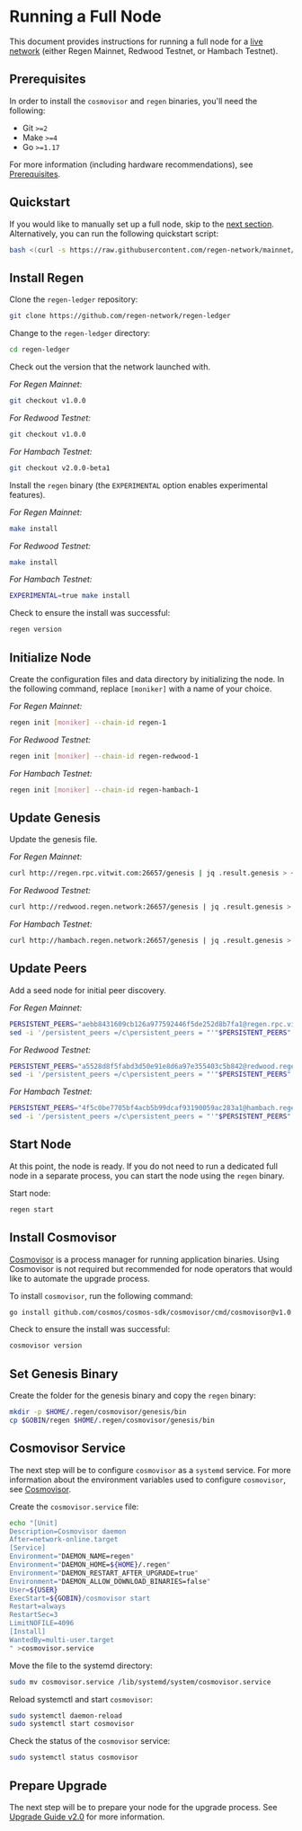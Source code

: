 # Running a Full Node

This document provides instructions for running a full node for a [live network](./live-networks.md) (either Regen Mainnet, Redwood Testnet, or Hambach Testnet).

## Prerequisites

In order to install the `cosmovisor` and `regen` binaries, you'll need the following: 

- Git `>=2`
- Make `>=4`
- Go `>=1.17`

For more information (including hardware recommendations), see [Prerequisites](./prerequisites.md). 

## Quickstart

If you would like to manually set up a full node, skip to the [next section](#install-regen). Alternatively, you can run the following quickstart script:

```bash
bash <(curl -s https://raw.githubusercontent.com/regen-network/mainnet/blob/main/scripts/mainnet-val-setup.sh)
```

## Install Regen

Clone the `regen-ledger` repository:

```bash
git clone https://github.com/regen-network/regen-ledger
```

Change to the `regen-ledger` directory:

```bash
cd regen-ledger
```

Check out the version that the network launched with.

*For Regen Mainnet:*

```bash
git checkout v1.0.0
```

*For Redwood Testnet:*

```bash
git checkout v1.0.0
```

*For Hambach Testnet:*

```bash
git checkout v2.0.0-beta1
```

Install the `regen` binary (the `EXPERIMENTAL` option enables experimental features).

*For Regen Mainnet:*

```bash
make install
```

*For Redwood Testnet:*

```bash
make install
```

*For Hambach Testnet:*

```bash
EXPERIMENTAL=true make install
```

Check to ensure the install was successful:

```bash
regen version
```

## Initialize Node

Create the configuration files and data directory by initializing the node. In the following command, replace `[moniker]` with a name of your choice. 

*For Regen Mainnet:*

```bash
regen init [moniker] --chain-id regen-1
```

*For Redwood Testnet:*

```bash
regen init [moniker] --chain-id regen-redwood-1
```

*For Hambach Testnet:*

```bash
regen init [moniker] --chain-id regen-hambach-1
```

## Update Genesis

Update the genesis file.

<!-- TODO: update to use dedicated full node operated by RND -->

*For Regen Mainnet:*

```bash
curl http://regen.rpc.vitwit.com:26657/genesis | jq .result.genesis > ~/.regen/config/genesis.json
```

*For Redwood Testnet:*

```bash
curl http://redwood.regen.network:26657/genesis | jq .result.genesis > ~/.regen/config/genesis.json
```

*For Hambach Testnet:*

```bash
curl http://hambach.regen.network:26657/genesis | jq .result.genesis > ~/.regen/config/genesis.json
```

## Update Peers

Add a seed node for initial peer discovery.

<!-- TODO: update to use dedicated full node operated by RND -->

*For Regen Mainnet:*

```bash
PERSISTENT_PEERS="aebb8431609cb126a977592446f5de252d8b7fa1@regen.rpc.vitwit.com:26656"
sed -i '/persistent_peers =/c\persistent_peers = "'"$PERSISTENT_PEERS"'"' ~/.regen/config/config.toml
```

*For Redwood Testnet:*

```bash
PERSISTENT_PEERS="a5528d8f5fabd3d50e91e8d6a97e355403c5b842@redwood.regen.network:26656"
sed -i '/persistent_peers =/c\persistent_peers = "'"$PERSISTENT_PEERS"'"' ~/.regen/config/config.toml
```

*For Hambach Testnet:*

```bash
PERSISTENT_PEERS="4f5c0be7705bf4acb5b99dcaf93190059ac283a1@hambach.regen.network:26656"
sed -i '/persistent_peers =/c\persistent_peers = "'"$PERSISTENT_PEERS"'"' ~/.regen/config/config.toml
```

## Start Node

At this point, the node is ready. If you do not need to run a dedicated full node in a separate process, you can start the node using the `regen` binary.

Start node:

```bash
regen start
```

## Install Cosmovisor

[Cosmovisor](https://github.com/cosmos/cosmos-sdk/tree/master/cosmovisor) is a process manager for running application binaries. Using Cosmovisor is not required but recommended for node operators that would like to automate the upgrade process.

To install `cosmovisor`, run the following command:

```bash
go install github.com/cosmos/cosmos-sdk/cosmovisor/cmd/cosmovisor@v1.0
```

Check to ensure the install was successful:

```bash
cosmovisor version
```

## Set Genesis Binary

Create the folder for the genesis binary and copy the `regen` binary:

```bash
mkdir -p $HOME/.regen/cosmovisor/genesis/bin
cp $GOBIN/regen $HOME/.regen/cosmovisor/genesis/bin
```

## Cosmovisor Service

The next step will be to configure `cosmovisor` as a `systemd` service. For more information about the environment variables used to configure `cosmovisor`, see [Cosmovisor](https://github.com/cosmos/cosmos-sdk/tree/master/cosmovisor).

Create the `cosmovisor.service` file:

```bash
echo "[Unit]
Description=Cosmovisor daemon
After=network-online.target
[Service]
Environment="DAEMON_NAME=regen"
Environment="DAEMON_HOME=${HOME}/.regen"
Environment="DAEMON_RESTART_AFTER_UPGRADE=true"
Environment="DAEMON_ALLOW_DOWNLOAD_BINARIES=false"
User=${USER}
ExecStart=${GOBIN}/cosmovisor start
Restart=always
RestartSec=3
LimitNOFILE=4096
[Install]
WantedBy=multi-user.target
" >cosmovisor.service
```

Move the file to the systemd directory:

```bash
sudo mv cosmovisor.service /lib/systemd/system/cosmovisor.service
```

Reload systemctl and start `cosmovisor`:

```bash
sudo systemctl daemon-reload
sudo systemctl start cosmovisor
```

Check the status of the `cosmovisor` service:

```bash
sudo systemctl status cosmovisor
```

## Prepare Upgrade

The next step will be to prepare your node for the upgrade process. See [Upgrade Guide v2.0](../migrations/v2.0-upgrade.md) for more information.